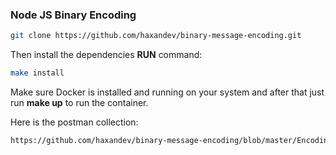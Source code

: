 ### Node JS Binary Encoding

```sh
git clone https://github.com/haxandev/binary-message-encoding.git
```

Then install the dependencies **RUN** command:

```sh
make install
```

Make sure Docker is installed and running on your system and after that just run **make up** to run the container.


Here is the postman collection:
```sh
https://github.com/haxandev/binary-message-encoding/blob/master/Encoding.postman_collection.json
```